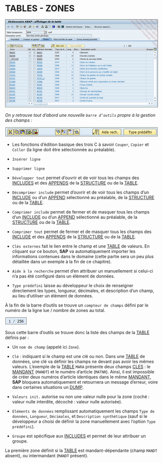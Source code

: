 # **TABLES - ZONES**

![](../ressources/09_06_01.png)

_On y retrouve tout d’abord une nouvelle `barre d’outils` propre à la gestion des champs :_

![](../ressources/09_06_02.png)

- Les fonctions d’édition basique des trois C à savoir `Couper`, `Copier` et `Coller` (la ligne doit être sélectionnée au préalable).

- `Insérer ligne`

- `Supprimer ligne`

- `Développer tout` permet d’ouvrir et de voir tous les champs des [INCLUDES](./02_Tables_Include.md) et des [APPENDS](./03_Tables_Append.md) de la [STRUCTURE](./11_Structures.md) ou de la [TABLE](./01_Tables.md).

- `Décomprimer include` permet d’ouvrir et de voir tous les champs d’un [INCLUDE](./02_Tables_Include.md) ou d’un [APPEND](./03_Tables_Append.md) sélectionné au préalable, de la [STRUCTURE](./11_Structures.md) ou de la [TABLE](./01_Tables.md).

- `Comprimer include` permet de fermer et de masquer tous les champs d’un [INCLUDE](./02_Tables_Include.md) ou d’un [APPEND](./03_Tables_Append.md) sélectionné au préalable, de la [STRUCTURE](./11_Structures.md) ou de la [TABLE](./01_Tables.md).

- `Comprimer tout` permet de fermer et de masquer tous les champs des [INCLUDE](02_Tables_Include.md) et des [APPENDS](./03_Tables_Append.md) de la [STRUCTURE](./11_Structures.md) ou de la [TABLE](./01_Tables.md).

- `Clés externes` fait le lien entre le champ et une [TABLE](./01_Tables.md) de valeurs. En cliquant sur ce bouton, **SAP** va automatiquement importer les informations contenues dans le domaine (cette partie sera un peu plus détaillée dans un exemple à la fin de ce chapitre).

- `Aide à la recherche` permet d’en attribuer un manuellement si celui-ci n’a pas été configuré dans un élément de données.

- `Type prédéfini` laisse au développeur le choix de renseigner directement les types, longueur, décimales, et description d’un champ, au lieu d’utiliser un élément de données.

À la fin de la barre d’outils se trouve un `compteur de champs` défini par le numéro de la ligne lue / nombre de zones au total.

![](../ressources/09_06_03.png)

Sous cette barre d’outils se trouve donc la liste des champs de la [TABLE](./01_Tables.md) définis par :

- Un `nom de champ` (appelé ici `Zone`).

- `Clé` : indiquant si le champ est une clé ou non. Dans une [TABLE](./01_Tables.md) de données, une clé va définir les champs ne devant pas avoir les mêmes valeurs. L’exemple de la [TABLE](./01_Tables.md) `MARA` présente deux champs [CLES](../10_Tables_Internes/06_Primary_Key.md) : le [MANDANT](../03_Programmation/01_Mandant.md) (`MANDT`) et le numéro d’article (`MATNR`). Ainsi, il est impossible de créer deux numéros d’article identiques dans le même [MANDANT](../03_Programmation/01_Mandant.md), **SAP** bloquera automatiquement et retournera un message d’erreur, voire dans certaines situations un [DUMP](../07_Dump/01_Dump.md).

- `Valeurs init.` autorise ou non une valeur nulle pour la zone (coché : valeur nulle interdite, décoché : valeur nulle autorisée).

- `Eléments de données` remplissant automatiquement les champs `Type de données`, `Longueur`, `Décimales`, et `Description synthétique` (sauf si le développeur a choisi de définir la zone manuellement avec l’option `Type prédéfini`).

- `Groupe` est spécifique aux [INCLUDES](./02_Tables_Include.md) et permet de leur attribuer un groupe.

La première zone définit si la [TABLE](./01_Tables.md) est mandant-dépendante (champ `MANDT` absent), ou intermandant (`MANDT` présent).
